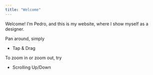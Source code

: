 ```yaml
---
title: "Welcome"
---
```

<div tags>

Welcome! I’m Pedro, and this is my website, where I show myself as a designer.

Pan around, simply

- Tap & Drag

To zoom in or zoom out, try

- Scrolling Up/Down

</div>